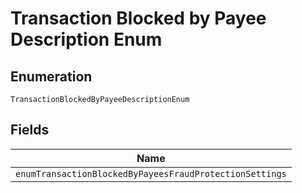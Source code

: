 
# Transaction Blocked by Payee Description Enum

## Enumeration

`TransactionBlockedByPayeeDescriptionEnum`

## Fields

| Name |
|  --- |
| `enumTransactionBlockedByPayeesFraudProtectionSettings` |

